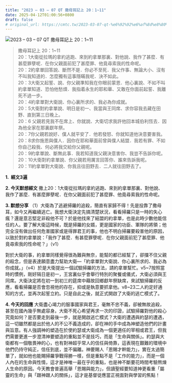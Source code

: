 ```yaml
---
title: "2023 – 03 – 07 QT 撒母耳記上 20：1~11"
date: 2025-04-12T01:00:56+0800
draft: false
# original_url: https://cmtc.tw/2023-03-07-qt-%e6%92%92%e6%af%8d%e8%80%b3%e8%a8%98%e4%b8%8a-20%ef%bc%9a111
---
```


![2023 – 03 – 07 QT 撒母耳記上 20：1\~11](/images/qt.jpg  "2023 – 03 – 07 QT 撒母耳記上 20：1\~11")

> 撒母耳記上 20：1\~11  
> 20：1大衛從拉瑪的拿約逃跑、來到約拿單那裏、對他說、我作了甚麼．有甚麼罪孽呢．在你父親面前犯了甚麼罪、他竟尋索我的性命呢。  
> 20：2約拿單回答說、斷然不是．你必不至死．我父作事、無論大小、沒有不叫我知道的．怎麼獨有這事隱瞞我呢．決不如此。  
> 20：3大衛又起誓、說、你父親準知我在你眼前蒙恩．他心裏說、不如不叫約拿單知道、恐怕他愁煩．我指着永生的耶和華、又敢在你面前起誓、我離死不過一步。  
> 20：4約拿單對大衛說、你心裏所求的、我必為你成就。  
> 20：5大衛對約拿單說、明日是初一、我當與王同席、求你容我去藏在田野、直到第三日晚上。  
> 20：6 父親若見我不在席上、你就說、大衛切求我許他回本城伯利恆去．因為他全家在那裏獻年祭。  
> 20：7你父親若說好、僕人就平安了．他若發怒、你就知道他決意要害我。  
> 20：8求你施恩與僕人．因你在耶和華面前曾與僕人結盟．我若有罪、不如你自己殺我、何必將我交給你父親呢。  
> 20：9約拿單說、斷無此事．我若知道我父親決意害你、我豈不告訴你呢。  
> 20：10大衛對約拿單說、你父親若用厲言回答你、誰來告訴我呢。  
> 20：11約拿單對大衛說、你我且往田野去．二人就往田野去了。

**1.  經文3遍**

**2. 今天默想經文**
撒上20：1大衛從拉瑪的拿約逃跑、來到約拿單那裏、對他說、我作了甚麼．有甚麼罪孽呢．在你父親面前犯了甚麼罪、他竟尋索我的性命呢。

**3. 默想分享**
（1）大衛為了逃避掃羅的追殺，簡直有家歸不得！先是投靠了撒母耳，如今又再繼續逃亡。我想大衛決定先搞清楚狀況，看看掃羅只是一時的失心瘋？還是意志堅定非殺他不可？於是他找來了結盟的約拿單，也是此時少數他能信任的人。要了解大衛這時候，既是掃羅的女婿，更是國家的功臣、軍隊的將領；他完全沒有做出任何危害國家或是得罪君王的事，他也不明白掃羅要殺害他的原因，以致於對約拿單說：「我作了甚麼．有甚麼罪孽呢．在你父親面前犯了甚麼罪、他竟尋索我的性命呢？」（v1）

對於大衛的事，約拿單同樣覺得很為難與無奈，能幫的都已經幫了，卻擋不住父親的殺念，但是表達願意盡力幫助大衛—「約拿單對大衛說、你心裏所求的、我必為你成就。」（v4）於是大衛提出一個試驗掃羅的方法，請約拿單幫忙。v5\~7按照當時的慣例，剛好隔日是初一，王宮裏似乎會舉行特別的聚餐或儀式，大衛必須與王同席。大衛決定將在初一到初三的筵席中藉故回鄉獻年祭缺席，來試驗掃羅的反應，看看掃羅是否會忽視他的存在，抑或是執意要抓拿他。v8\~23二人約定好通知的方式，並再次起誓立約。只是自此之後，就正式開啟了大衛的逃亡模式了。

**4. 今天的回應**
大衛盡心竭力的服事國家與君王，毫無不忠不義，卻被無故追殺，甚至在國內幾乎無處容身。大衛不死心希望再求一次的印證，試驗掃羅對他的殺心究竟如何？是否要走到最後一步，就是開啟逃亡模式？大衛的遭遇與約瑟的遭遇，這一切雖然都是出於他人的不公不義造成的，卻在神的手中成為神塑造他們的計畫與旨意。有人強調神的塑造在於使約瑟或大衛成為一個更適任的宰相或君王，但我們需要更進一步澄清神要塑造的重點並不是技巧，而是「生命與關係」。約瑟與大衛都有一個敬畏神的心，也有對神超乎常人的信任與倚靠，這表現在艱難的環境中他們仍持守純正，信任到底，並不偏離。神要賜人「恩賜才幹能力」，實在太過簡單了，就如他也能賜掃羅爭戰得勝一樣，但是重點不是「工作的能力」，而是一個人內在的生命與性情，這才是神唯一最在乎的重點，也是神不斷要花時間考驗熬煉人生命的原因。今天教會普遍高舉「恩賜與能力」，但讀聖經要知道神更看重「屬靈的生命」與「跟神跟人的關係」，這才是基督徒應當正視面對與學習的焦點！
